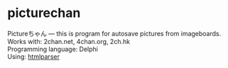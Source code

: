 # picturechan
Pictureちゃん — this is program for autosave pictures from imageboards.     
Works with: 2chan.net, 4chan.org, 2ch.hk      
Programming language: Delphi     
Using: [htmlparser](https://github.com/ying32/htmlparser)
